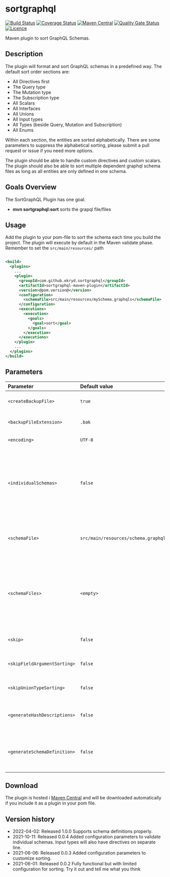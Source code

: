 # sortgraphql

[![Build Status](https://circleci.com/gh/Ekryd/sortgraphql.svg?style=svg)](https://app.circleci.com/pipelines/github/Ekryd/sortgraphql)
[![Coverage Status](https://coveralls.io/repos/github/Ekryd/sortgraphql/badge.svg?branch=master)](https://coveralls.io/github/Ekryd/sortgraphql?branch=master)
[![Maven Central](https://maven-badges.herokuapp.com/maven-central/com.github.ekryd.sortgraphql/sortgraphql-maven-plugin/badge.svg)](https://maven-badges.herokuapp.com/maven-central/com.github.ekryd.sortgraphql/sortgraphql-maven-plugin)
[![Quality Gate Status](https://sonarcloud.io/api/project_badges/measure?project=Ekryd_sortgraphql&metric=alert_status)](https://sonarcloud.io/dashboard?id=Ekryd_sortgraphql)
[![Licence](https://img.shields.io/github/license/Ekryd/sortgraphql?color=success)](https://github.com/Ekryd/sortgraphql/blob/master/LICENSE.md)

Maven plugin to sort GraphQL Schemas.

## Description ##

The plugin will format and sort GraphQL schemas in a predefined way. The default sort order sections are:

* All Directives first
* The Query type
* The Mutation type
* The Subscription type
* All Scalars
* All Interfaces
* All Unions
* All Input types
* All Types (beside Query, Mutation and Subscription)
* All Enums

Within each section, the entities are sorted alphabetically. There are some parameters to suppress the alphabetical
sorting, please submit a pull request or issue if you need more options.

The plugin should be able to handle custom directives and custom scalars. The plugin should also be able to sort
multiple dependent graphql schema files as long as all entities are only defined in one schema.

## Goals Overview ##

The SortGraphQL Plugin has one goal.

* **mvn sortgraphql:sort** sorts the grapql file/files

## Usage ##

Add the plugin to your pom-file to sort the schema each time you build the project. The plugin will execute by default
in the Maven validate phase. Remember to set the `src/main/resources/` path

```xml

<build>
  <plugins>
    ...
    <plugin>
      <groupId>com.github.ekryd.sortgraphql</groupId>
      <artifactId>sortgraphql-maven-plugin</artifactId>
      <version>@pom.version@</version>
      <configuration>
        <schemaFile>src/main/resources/mySchema.graphqls</schemaFile>
      </configuration>
      <executions>
        <execution>
          <goals>
            <goal>sort</goal>
          </goals>
        </execution>
      </executions>
    </plugin>
    ...
  </plugins>
</build>

```

## Parameters ##

| **Parameter** | **Default value** | **Description** | **Example**
|:------------------------|:-----------------------------|:------------------|:----------------|
|`<createBackupFile>`| `true` | Should a backup copy be created for the sorted schema. | `<createBackupFile>false</createBackupFile>` |
|`<backupFileExtension>`| `.bak` | Name of the file extension for the backup file. | `<backupFileExtension>.temp</backupFileExtension>` |
|`<encoding>`| `UTF-8` | Encoding for the files. | `<encoding>ASCII</encoding>` |
|`<individualSchemas>`| `false` | By default, if multiple schema files are specified in schema files, then those schemas will be merged together during validation. This flag specifies that each schema should be validated individually. |`-Dsortgraphql.individualSchemas=true` <br><br> `<individualSchemas>true</individualSchemas>` |
|`<schemaFile>`| `src/main/resources/schema.graphqls` | Location of the schema file. Remember to set the `src/main/resources/` path. |`-Dsortgraphql.schemaFile="src/main/resources/main.graphqls"` <br><br> `<schemaFile>src/main/resources/main.graphqls</schemaFile>` |
|`<schemaFiles>`| `<empty>` | Location of multiple graphql schema file that should be sorted. Overrides parameter schemaFile. The schema files can reference each other, but shared definitions are not allowed. | <pre lang="xml">&lt;schemaFiles&gt;<br>  &lt;schemaFile&gt;src/main/resources/queries.graphqls&lt;/schemaFile&gt; <br>  &lt;schemaFile&gt;src/main/resources/mutations.graphqls&lt;/schemaFile&gt;<br>&lt;/schemaFiles&gt;</pre> | 
|`<skip>`| `false` | Set this to 'true' to bypass SortGraphQL plugin. | `-Dsortgraphql.skip=true` <br><br> `<skip>true</skip>` |
|`<skipFieldArgumentSorting>`| `false` | Set this to 'true' to skip sorting the arguments for a field in a type. | `<skipFieldArgumentSorting>true</skipFieldArgumentSorting>` |
|`<skipUnionTypeSorting>`| `false` | Set this to 'true' to skip sorting the types in a union. | `<skipUnionTypeSorting>true</skipUnionTypeSorting>` |
|`<generateHashDescriptions>`| `false` | Use hash sign for descriptions, instead of keeping string literals (with quote character). | `<generateHashDescriptions>true</generateHashDescriptions>` |
|`<generateSchemaDefinition>`| `false` | Generate the 'schema' definition element at the top of the schema, when generating the sorted schema file. | `<generateSchemaDefinition>true</generateSchemaDefinition>` |

## Download ##
The plugin is hosted i [Maven Central](https://mvnrepository.com/artifact/com.github.ekryd.sortgraphql/sortgraphql-maven-plugin) and will be downloaded automatically if you include it as a plugin in your pom file.

## Version history ##

* 2022-04-02: Released 1.0.0 Supports schema definitions properly. 
* 2021-10-11: Released 0.0.4 Added configuration parameters to validate individual schemas. Input types will also have directives on separate line. 
* 2021-06-06: Released 0.0.3 Added configuration parameters to customize sorting. 
* 2021-06-01: Released 0.0.2 Fully functional but with limited configuration for sorting. Try it out and tell me what you think
